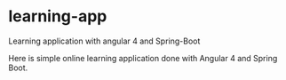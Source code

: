 # learning-app
Learning application with angular 4 and Spring-Boot

Here is simple online learning application done with Angular 4 and Spring Boot. 
